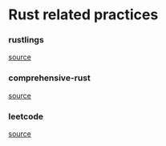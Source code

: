 # Rust related practices

### rustlings

[source](https://github.com/rust-lang/rustlings)

### comprehensive-rust

[source](https://github.com/google/comprehensive-rust)

### leetcode

[source]()
